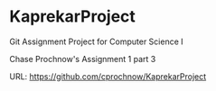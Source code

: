 # KaprekarProject
Git Assignment Project for Computer Science I

Chase Prochnow's Assignment 1 part 3

URL: https://github.com/cprochnow/KaprekarProject
